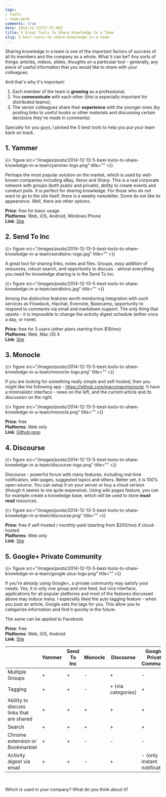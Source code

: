 ```yaml
---
tags:
- tools
- team-work
comments: true
date: 2014-12-13T17:57:00Z
title: 5 Great Tools To Share Knowledge In a Team
slug: 5-best-tools-to-share-knowledge-in-a-team
---
```


Sharing knowledge in a team is one of the important factors of success of all
its members and the company as a whole. What it can be? Any sorts of things:
articles, videos, slides, thoughts on a particular tool - generally, any piece
of useful information that you would like to share with your colleagues.

And that's why it's important:

1. Each member of the team is **growing** as a professional;
2. You **communicate** with each other (this is especially important for
   distributed teams);
3. The senior colleagues share their **experience** with the younger ones (by
   posting links to useful books or other materials and discussing certain
   decisions they've made in comments).

Specially for you guys, I picked the 5 best tools to help you put your team
back on track.

<!--more-->

## 1. Yammer

{{< figure src="/images/posts/2014-12-13-5-best-tools-to-share-knowledge-in-a-team/yammer-logo.png" title="" >}}

Perhaps the most popular solution on the market, which is used by well-known
companies including eBay, Xerox and Sharp. This is a real corporate network
with groups (both public and private), ability to create events and conduct
polls. It is perfect for sharing knowledge. For those who do not want to go to
the site itself, there is a weekly newsletter. Some do not like its appearance.
Well, there are other options.

**Price**: free for basic usage  <br />
**Platforms**: Web, iOS, Android, Windows Phone  <br />
**Link**: <a href="https://yammer.com" target="_blank">Site</a>

## 2. Send To Inc

{{< figure src="/images/posts/2014-12-13-5-best-tools-to-share-knowledge-in-a-team/sendtoinc-logo.jpg" title="" >}}

A great tool for sharing links, notes and files. Groups, easy addition of
resources, robust search, and opportunity to discuss - almost everything you need
for knowledge sharing is in the Send To Inc.

{{< figure src="/images/posts/2014-12-13-5-best-tools-to-share-knowledge-in-a-team/sendtoinc.jpg" title="" >}}

Among the distinctive features worth mentioning integration with such services
as Flowdock, Hipchat, Evernote, Basecamp, opportunity to respond to comments
via email and markdown support. The only thing that upsets - it is impossible
to change the activity digest schedule (either once a day, or none).

**Price**: free for 3 users (other plans starting from $19/mo)  <br />
**Platforms**: Web, Mac OS X  <br />
**Link**: <a href="https://sendtoinc.com/" target="_blank">Site</a>

## 3. Monocle

{{< figure src="/images/posts/2014-12-13-5-best-tools-to-share-knowledge-in-a-team/monocle-logo.png" title="" >}}

If you are looking for something really simple and self-hosted, then you might
like the following app - https://github.com/maccman/monocle. It have a
minimalistic interface - news on the left, and the current article and its
discussion on the right.

{{< figure src="/images/posts/2014-12-13-5-best-tools-to-share-knowledge-in-a-team/monocle.png" title="" >}}

**Price**: free  <br />
**Platforms**: Web only  <br />
**Link**: <a href="https://github.com/maccman/monocle" target="_blank">Github repo</a>

## 4. Discourse

{{< figure src="/images/posts/2014-12-13-5-best-tools-to-share-knowledge-in-a-team/discourse-logo.png" title="" >}}

Discourse - powerful forum with many features, including real time notification,
wiki-pages, suggested topics and others. Better yet, it is 100% open-source.
You can setup it on your server or buy a cloud version (though it seems to
me quite expensive). Using wiki pages feature, you can for example create a
knowledge base, which will be used to store **must read** resources.

{{< figure src="/images/posts/2014-12-13-5-best-tools-to-share-knowledge-in-a-team/discourse.png" title="" >}}

**Price**: free if self-hosted / monthly-paid (starting from $200/mo) if
cloud-hosted  <br />
**Platforms**: Web only  <br />
**Link**: <a href="http://www.discourse.org/" target="_blank">Site</a>

## 5. Google+ Private Community

{{< figure src="/images/posts/2014-12-13-5-best-tools-to-share-knowledge-in-a-team/google-plus-logo.png" title="" >}}

If you're already using Google+, a private community may satisfy your needs.
Yes, it is only one group and one feed, but nice interface, applications for
all popular platforms and most of the features discussed above may induce many.
I especially liked the auto tagging feature - when you post an article, Google
sets the tags for you. This allow you to categorize information and find it
quickly in the future.

The same can be applied to Facebook.

**Price**: free  <br />
**Platforms**: Web, iOS, Android  <br />
**Link**: <a href="https://plus.google.com" target="_blank">Site</a>

<table class="table">
  <thead>
    <th></th>
    <th>Yammer</th>
    <th>Send To Inc</th>
    <th>Monocle</th>
    <th>Discourse</th>
    <th>Google+ Private Community</th>
  </thead>
  <tbody>
    <tr>
      <td>Multiple Groups</td>
      <td>+</td>
      <td>+</td>
      <td>-</td>
      <td>+</td>
      <td>-</td>
    </tr>
    <tr>
      <td>Tagging</td>
      <td>+</td>
      <td>+</td>
      <td>-</td>
      <td>+ (via categories)</td>
      <td>+</td>
    </tr>
    <tr>
      <td>Ability to discuss links that are shared</td>
      <td>+</td>
      <td>+</td>
      <td>+</td>
      <td>+</td>
      <td>+</td>
    </tr>
    <tr>
      <td>Search</td>
      <td>+</td>
      <td>+</td>
      <td>+</td>
      <td>+</td>
      <td>+</td>
    </tr>
    <tr>
      <td>Chrome extension or Bookmarklet</td>
      <td>+</td>
      <td>+</td>
      <td>-</td>
      <td>-</td>
      <td>-</td>
    </tr>
    <tr>
      <td>Activity digest via email</td>
      <td>+</td>
      <td>+</td>
      <td>-</td>
      <td>+</td>
      <td>- (only instant notification)</td>
    </tr>
  </tbody>
</table>

<br />

Which is used in your company? What do you think about it?

